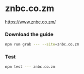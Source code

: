 # znbc.co.zm

https://www.znbc.co.zm/

### Download the guide

```sh
npm run grab --- --site=znbc.co.zm
```

### Test

```sh
npm test --- znbc.co.zm
```
